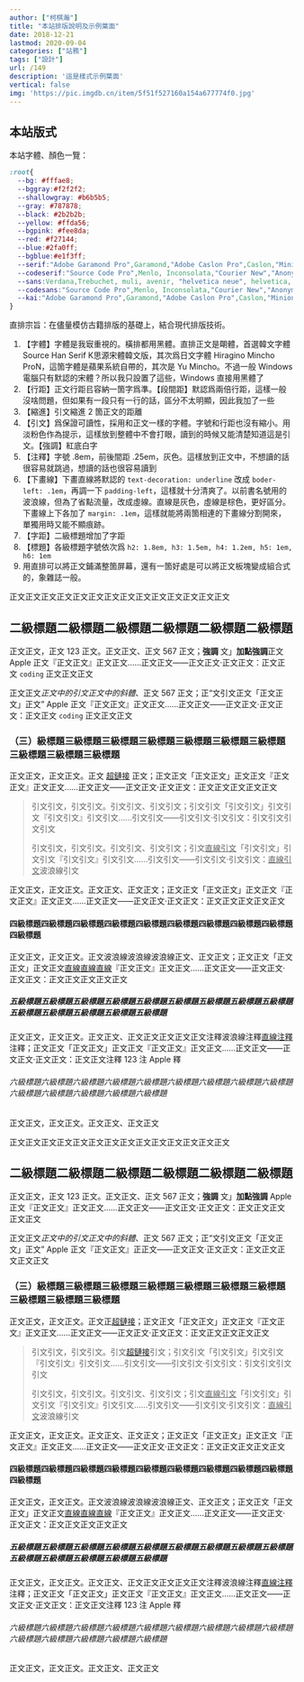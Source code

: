 ```yaml
---
author: ["柯棋瀚"]
title: "本站排版說明及示例葉面"
date: 2018-12-21
lastmod: 2020-09-04
categories: ["站務"]
tags: ["設計"]
url: /149
description: '這是樣式示例葉面'
vertical: false
img: 'https://pic.imgdb.cn/item/5f51f527160a154a677774f0.jpg'
---
```


## 本站版式

本站字體、顏色一覽：

```css
:root{
  --bg: #fffae8;
  --bggray:#f2f2f2;
  --shallowgray: #b6b5b5;
  --gray: #787878;
  --black: #2b2b2b;
  --yellow: #ffda56;
  --bgpink: #fee8da;
  --red: #f27144;
  --blue:#2fa0ff;
  --bgblue:#e1f3ff;
  --serif:"Adobe Garamond Pro",Garamond,"Adobe Caslon Pro",Caslon,"Minion Pro",Minion,"Adobe Gurmukhi","Palatino Linotype","Adobe Garamond Pro",Garamond,"Adobe Caslon Pro",Caslon,"Minion Pro",Minion,"Adobe Gurmukhi","Palatino Linotype","Noto Serif CJK KR","Source Han Serif K","Noto Serif CJK SC","Hiragino Mincho ProN","Hiragino Mincho","Yu Mincho","Hana Mincho","Ms Mincho";
  --codeserif:"Source Code Pro",Menlo, Inconsolata,"Courier New","Anonymous Pro",monospace,"Noto Serif CJK KR","Source Han Serif K","Noto Serif CJK SC","Hiragino Mincho ProN","Hiragino Mincho","Yu Mincho","Hana Mincho","Ms Mincho";
  --sans:Verdana,Trebuchet, muli, avenir, "helvetica neue", helvetica, ubuntu, roboto, noto,arial,"Noto Sans CJK Kr","Noto Sans CJK SC", PingFang,"PingFang SC",Sans-serif;
  --codesans:"Source Code Pro",Menlo, Inconsolata,"Courier New","Anonymous Pro",monospace, "Noto Sans CJK Kr",NotoSansCJKKr,"Noto Sans CJK SC",NotoSansCJKSC, PingFang,PingFangSC,Sans-serif;
  --kai:"Adobe Garamond Pro",Garamond,"Adobe Caslon Pro",Caslon,"Minion Pro",Minion,"Adobe Gurmukhi","Times New Roman","方正新楷体_GB18030",FZNewKai_GB18030-Z03,STKaiti,Kai,"楷体",Kaiti,"Kaiti TC";
}
```

直排宗旨：在儘量模仿古籍排版的基礎上，結合現代排版技術。

1. 【字體】字體是我㝡重視的。橫排都用黑體。直排正文是朙體，首選韓文字體 Source Han Serif K<n>思源宋體韓文版</n>，其次爲日文字體 Hiragino Mincho ProN，這箇字體是蘋果系統自帶的，其次是 Yu Mincho。不過一般 Windows 電腦只有默認的宋體？所以我只設置了這些，Windows 直接用黑體了
2. 【行距】正文行距㠯容納一箇字爲準。【段間距】默認爲兩倍行距，這樣一般沒啥問題，但如果有一段只有一行的話，區分不太明顯，因此我加了一些
3. 【縮進】引文縮進 2 箇正文的距離
4. 【引文】爲保證可讀性，採用和正文一樣的字體。字號和行距也沒有縮小。用淡粉色作為提示，這樣放到整體中不會打眼，讀到的時候又能清楚知道這是引文。【強調】紅底白字
5. 【注釋】字號 .8em，前後間距 .25em，灰色。這樣放到正文中，不想讀的話很容易就跳過，想讀的話也很容易讀到
6. 【下畫線】下畫直線將默認的 `text-decoration: underline` 改成 `boder-left: .1em`，再調一下 `padding-left`，這樣就十分清爽了。以前書名號用的波浪線，但為了省點流量，改成虛線。直線是灰色，虛線是棕色，更好區分。下畫線上下各加了 `margin: .1em`，這樣就能將兩箇相連的下畫線分割開來，單獨用時又能不顯痕跡。
7. 【字距】二級標題增加了字距
8. 【標題】各級標題字號依次爲 `h2: 1.8em, h3: 1.5em, h4: 1.2em, h5: 1em, h6: 1em`
11. 用直排可以將正文鋪滿整箇屏幕，還有一箇好處是可以將正文板塊變成組合式的，象雜誌一般。

正文正文正文正文正文正文正文正文正文正文正文正文正文正文

## 二級標題二級標題二級標題二級標題二級標題二級標題

正文正文，正文 123 正文。正文正文、正文 567 正文；**強調** 文」<b>加點強調</b>正文 Apple 正文『正文正文』正文正文……正文正文——正文正文·正文正文：正文正文 `coding` 正文正文正文

正文正文*正文中的引文正文中的斜體*、正文 567 正文；正<q>文引文正文「正文正文」正文</q> Apple 正文『正文正文』正文正文……正文正文——正文正文·正文正文：正文正文 `coding` 正文正文正文

### （三）級標題三級標題三級標題三級標題三級標題三級標題三級標題三級標題三級標題三級標題

正文正文，正文正文。正文 [超鏈接](/) 正文；正文正文「正文正文」正文正文『正文正文』正文正文……正文正文——正文正文·正文正文：正文正文正文正文正文

> 引文引文，引文引文。引文引文、引文引文；引文引文「引文引文」引文引文『引文引文』引文引文……引文引文——引文引文·引文引文：引文引文引文引文
>
> 引文引文，引文引文。引文引文、引文引文；引文<u>直線引文</u>「引文引文」引文引文『引文引文』引文引文……引文引文——引文引文·引文引文：<u>直線引文</u><v>波浪線引文</v>

正文正文，正文正文。正文正文、正文正文；正文正文「正文正文」正文正文『正文正文』正文正文……正文正文——正文正文·正文正文：正文正文正文正文正文

#### 四級標題四級標題四級標題四級標題四級標題四級標題四級標題四級標題四級標題四級標題

正文正文，正文正文。正文<v>波浪線波浪線</v><v>波浪線</v>正文、正文正文；正文正文「正文正文」正文正文<u>直線直線</u><u>直線</u>『正文正文』正文正文……正文正文——正文正文·正文正文：正文正文正文正文正文

##### 五級標題五級標題五級標題五級標題五級標題五級標題五級標題五級標題五級標題五級標題五級標題五級標題五級標題五級標題

正文正文，正文正文。正文正文、正文正文正文正文正文<n>注釋<v>波浪線注釋</v><u>直線注釋</u>注釋</n>；正文正文「正文正文」正文正文『正文正文』正文正文……正文正文——正文正文·正文正文：正文正文<n>注釋 123 注 Apple 釋</n>

###### 六級標題六級標題六級標題六級標題六級標題六級標題六級標題六級標題六級標題六級標題六級標題六級標題六級標題六級標題

正文正文，正文正文。正文正文、正文正文


<div class="vertical">

正文正文正文正文正文正文正文正文正文正文正文正文正文正文

## 二級標題二級標題二級標題二級標題二級標題二級標題

正文正文，正文 123 正文。正文正文、正文 567 正文；**強調** 文」<b>加點強調</b> Apple 正文『正文正文』正文正文……正文正文——正文正文·正文正文：正文正文正文正文正文

正文正文*正文中的引文正文中的斜體*、正文 567 正文；正<q>文引文正文「正文正文」正文</q> Apple 正文『正文正文』正正文——正文正文·正文正文：正文正文正文正文正文

### （三）級標題三級標題三級標題三級標題三級標題三級標題三級標題三級標題三級標題三級標題

正文正文，正文正文。正文正[超鏈接](/)；正文正文「正文正文」正文正文『正文正文』正文正文……正文正文——正文正文·正文正文：正文正文正文正文正文

> 引文引文，引文引文。引文[超鏈接](/)引文；引文引文「引文引文」引文引文『引文引文』引文引文……引文引文——引文引文·引文引文：引文引文引文引文
>
> 引文引文，引文引文。引文引文、引文引文；引文<u>直線引文</u>「引文引文」引文引文『引文引文』引文引文……引文引文——引文引文·引文引文：<u>直線引文</u><v>波浪線引文</v>

正文正文，正文正文。正文正文、正文正文；正文正文「正文正文」正文正文『正文正文』正文正文……正文正文——正文正文·正文正文：正文正文正文正文正文

#### 四級標題四級標題四級標題四級標題四級標題四級標題四級標題四級標題四級標題四級標題

正文正文，正文正文。正文<v>波浪線波浪線</v><v>波浪線</v>正文、正文正文；正文正文「正文正文」正文正文<u>直線直線</u><u>直線</u>『正文正文』正文正文……正文正文——正文正文·正文正文：正文正文正文正文正文

##### 五級標題五級標題五級標題五級標題五級標題五級標題五級標題五級標題五級標題五級標題五級標題五級標題五級標題五級標題

正文正文，正文正文。正文正文、正文正文正文正文正文<n>注釋<v>波浪線注釋</v><u>直線注釋</u>注釋</n>；正文正文「正文正文」正文正文『正文正文』正文正文……正文正文——正文正文·正文正文：正文正文<n>注釋 123 注 Apple 釋</n>

###### 六級標題六級標題六級標題六級標題六級標題六級標題六級標題六級標題六級標題六級標題六級標題六級標題六級標題六級標題

正文正文，正文正文。正文正文、正文正文

</div>
